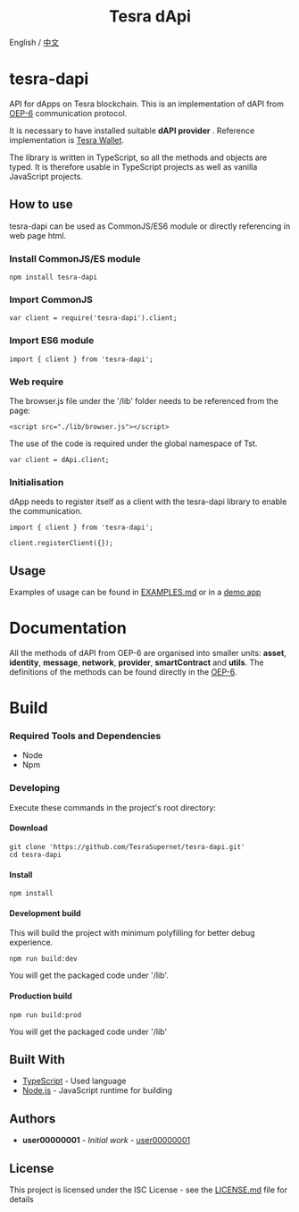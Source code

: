 <h1 align="center"> Tesra dApi </h1>

English / [中文](README_cn.md)

# tesra-dapi

API for dApps on Tesra blockchain. This is an implementation of dAPI from [OEP-6](https://github.com/user00000001/OEPs/blob/oep-dapp-api/OEP-6/OEP-6.mediawiki) communication protocol.

It is necessary to have installed suitable **dAPI provider** . Reference implementation is [Tesra Wallet](https://github.com/TesraSupernet/tesra-wallet).

The library is written in TypeScript, so all the methods and objects are typed. It is therefore usable in TypeScript projects as well as vanilla JavaScript projects.

## How to use 
tesra-dapi can be used as CommonJS/ES6 module or directly referencing in web page html. 

### Install CommonJS/ES module
```
npm install tesra-dapi
```

### Import CommonJS
```
var client = require('tesra-dapi').client;
```

### Import ES6 module
```
import { client } from 'tesra-dapi';
```

### Web require
The browser.js file under the '/lib' folder needs to be referenced from the page:
```
<script src="./lib/browser.js"></script>
```

The use of the code is required under the global namespace of Tst.
```
var client = dApi.client;
```

### Initialisation
dApp needs to register itself as a client with the tesra-dapi library to enable the communication.

```
import { client } from 'tesra-dapi';

client.registerClient({});
```

## Usage

Examples of usage can be found in [EXAMPLES.md](EXAMPLES.md) or in a [demo app](https://github.com/TesraSupernet/tesra-dapi-demo)

# Documentation

All the methods of dAPI from OEP-6 are organised into smaller units: **asset**, **identity**, **message**, **network**, **provider**, **smartContract** and **utils**.
The definitions of the methods can be found directly in the [OEP-6](https://github.com/user00000001/OEPs/blob/oep-dapp-api/OEP-6/OEP-6.mediawiki).

# Build

### Required Tools and Dependencies

* Node
* Npm

### Developing

Execute these commands in the project's root directory:

#### Download
```
git clone 'https://github.com/TesraSupernet/tesra-dapi.git'
cd tesra-dapi
```

#### Install

```
npm install
```

#### Development build
This will build the project with minimum polyfilling for better debug experience.

````
npm run build:dev
````

You will get the packaged code under '/lib'.

#### Production build 

````
npm run build:prod
````

You will get the packaged code under '/lib'

## Built With

* [TypeScript](https://www.typescriptlang.org/) - Used language
* [Node.js](https://nodejs.org) - JavaScript runtime for building

## Authors

* **user00000001** - *Initial work* - [user00000001](https://github.com/user00000001)

## License

This project is licensed under the ISC License - see the [LICENSE.md](LICENSE.md) file for details
